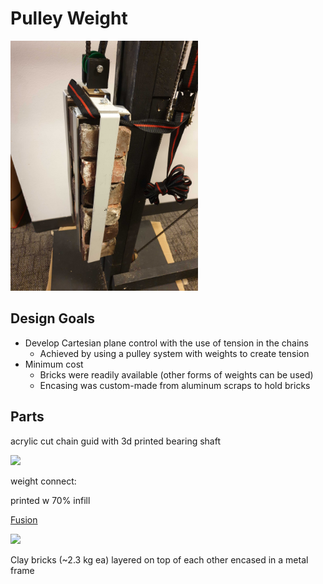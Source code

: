# Pulley Weight
<img src="https://github.com/UniKlo/PaintBot/blob/master/img_gif/pulley%20weights.jpg" height="400px"/>

## Design Goals
* Develop Cartesian plane control with the use of tension in the chains
  * Achieved by using a pulley system with weights to create tension
* Minimum cost
  * Bricks were readily available (other forms of weights can be used)
  * Encasing was custom-made from aluminum scraps to hold bricks

## Parts
acrylic cut chain guid with 3d printed bearing  shaft

<img src="https://imgur.com/XQz3el3.jpg" width="200">

weight connect:

printed w 70% infill 

[Fusion](https://a360.co/2piFbqn)

<img src="https://imgur.com/0aqqdF9.jpg" width="200">

Clay bricks (~2.3 kg ea) layered on top of each other encased in a metal frame
